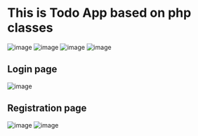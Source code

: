 <h1>This is Todo App based on php classes</h1>

![image](https://github.com/user-attachments/assets/c21ed6a5-902c-4036-9573-2a7188dc25c1)
![image](https://github.com/user-attachments/assets/b5bdd2ff-c0d2-4f84-899a-61feaa60ee1e)
![image](https://github.com/user-attachments/assets/84ce538d-a05c-4912-abce-c7dc93496904)
![image](https://github.com/user-attachments/assets/7eff3b82-39f7-4b35-9eda-61924064f16f)


<h2>Login page </h2>

![image](https://github.com/user-attachments/assets/0bb38731-4391-417f-946a-5ea82e131a06)

<h2>Registration page </h2>

![image](https://github.com/user-attachments/assets/1d65156d-c420-4392-bdeb-4aeb27c5d13d)
![image](https://github.com/user-attachments/assets/8de95a29-0882-44a1-a6bc-a3e6183aab91)






